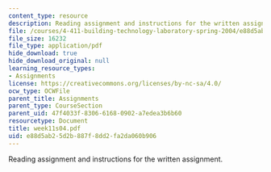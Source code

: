 ```yaml
---
content_type: resource
description: Reading assignment and instructions for the written assignment.
file: /courses/4-411-building-technology-laboratory-spring-2004/e88d5ab25d2b887f8dd2fa2da060b906_week11s04.pdf
file_size: 16232
file_type: application/pdf
hide_download: true
hide_download_original: null
learning_resource_types:
- Assignments
license: https://creativecommons.org/licenses/by-nc-sa/4.0/
ocw_type: OCWFile
parent_title: Assignments
parent_type: CourseSection
parent_uid: 47f4033f-8306-6168-0902-a7edea3b6b60
resourcetype: Document
title: week11s04.pdf
uid: e88d5ab2-5d2b-887f-8dd2-fa2da060b906
---
```

Reading assignment and instructions for the written assignment.